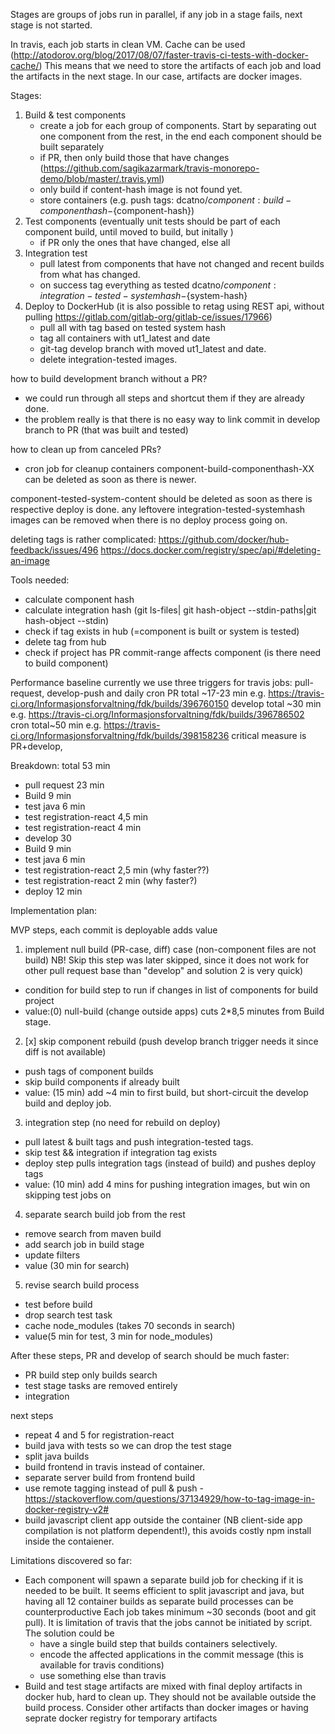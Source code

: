 Stages are groups of jobs run in parallel, if any job in a stage fails, next stage is not started.

In travis, each job starts in clean VM. 
Cache can be used (http://atodorov.org/blog/2017/08/07/faster-travis-ci-tests-with-docker-cache/)
This means that we need to store the artifacts of each job and load the artifacts in the next stage.
In our case, artifacts are docker images.

Stages:
1) Build & test components
    - create a job for each group of components. Start by separating out one component from the rest, in the end 
    each component should be built separately
    - if PR, then only build those that have changes (https://github.com/sagikazarmark/travis-monorepo-demo/blob/master/.travis.yml)
    - only build if content-hash image is not found yet.
    - store containers (e.g. push tags: dcatno/${component}:build-componenthash-${component-hash})
2) Test components (eventually unit tests should be part of each component build, until moved to build, but initally )
    - if PR only the ones that have changed, else all
3) Integration test 
    - pull latest from components that have not changed and recent builds from what has changed.
    - on success tag everything as tested dcatno/${component}:integration-tested-systemhash-${system-hash}
4) Deploy to DockerHub
    (it is also possible to retag using REST api, without pulling https://gitlab.com/gitlab-org/gitlab-ce/issues/17966)
    - pull all with tag based on tested system hash
    - tag all containers with ut1_latest and date
    - git-tag develop branch with moved ut1_latest and date.
    - delete integration-tested images.



how to build development branch without a PR?
- we could run through all steps and shortcut them if they are already done.
- the problem really is that there is no easy way to link commit in develop branch to PR (that was built and tested)

how to clean up from canceled PRs?
- cron job for cleanup containers
component-build-componenthash-XX can be deleted as soon as there is newer.

component-tested-system-content should be deleted as soon as there is respective deploy is done. 
any leftovere integration-tested-systemhash images can be removed when there is no deploy process going on. 

deleting tags is rather complicated:
https://github.com/docker/hub-feedback/issues/496
https://docs.docker.com/registry/spec/api/#deleting-an-image



Tools needed:
 - calculate component hash
 - calculate integration hash (git ls-files| git hash-object --stdin-paths|git hash-object --stdin)
 - check if tag exists in hub (=component is built or system is tested)
 - delete tag from hub
 - check if project has PR commit-range affects component (is there need to build component)

Performance baseline
 currently we use three triggers for travis jobs: pull-request, develop-push and daily cron
 PR total ~17-23 min e.g. https://travis-ci.org/Informasjonsforvaltning/fdk/builds/396760150
 develop total ~30 min e.g. https://travis-ci.org/Informasjonsforvaltning/fdk/builds/396786502
 cron total~50 min e.g. https://travis-ci.org/Informasjonsforvaltning/fdk/builds/398158236
 critical measure is PR+develop,
 
 Breakdown: total 53 min
 - pull request 23 min
  - Build 9 min
  - test java 6 min
  - test registration-react 4,5 min
  - test registration-react 4 min
 - develop 30
  - Build 9 min
  - test java 6 min
  - test registration-react 2,5 min (why faster??)
  - test registration-react 2 min (why faster?)
  - deploy 12 min
  
Implementation plan:

MVP steps, each commit is deployable adds value

1) implement null build (PR-case, diff) case (non-component files are not build) 
 NB! Skip this step was later skipped, since it does not work for other pull request base than "develop" and solution 2 is very quick)
 - condition for build step to run if changes in list of components for build project
 - value:(0) null-build (change outside apps) cuts 2*8,5 minutes from Build stage.
2) [x] skip component rebuild (push develop branch trigger needs it since diff is not available) 
 - push tags of component builds
 - skip build components if already built
 - value: (15 min) add ~4 min to first build, but short-circuit the develop build and deploy job.
3) integration step (no need for rebuild on deploy)
 - pull latest & built tags and push integration-tested tags.
 - skip test && integration if integration tag exists
 - deploy step pulls integration tags (instead of build) and pushes deploy tags
 - value: (10 min) add 4 mins for pushing integration images, but win on skipping test jobs on
4) separate search build job from the rest
 - remove search from maven build 
 - add search job in build stage
 - update filters
 - value (30 min for search)
5) revise search build process
 - test before build
 - drop search test task
 - cache node_modules (takes 70 seconds in search)
 - value(5 min for test, 3 min for node_modules)
 
After these steps, PR and develop of search should be much faster:
 - PR build step only builds search
 - test stage tasks are removed entirely
 - integration   

next steps
 - repeat 4 and 5 for registration-react
 - build java with tests so we can drop the test stage
 - split java builds
 - build frontend in travis instead of container.
 - separate server build from frontend build
 - use remote tagging instead of pull & push - https://stackoverflow.com/questions/37134929/how-to-tag-image-in-docker-registry-v2#
 - build javascript client app outside the container (NB client-side app compilation is not platform dependent!), this avoids costly npm install inside the contaiener.

Limitations discovered so far:
 - Each component will spawn a separate build job for checking if it is needed to be built. 
   It seems efficient to split javascript and java, but having all 12 container builds as separate build processes can be counterproductive
   Each job takes minimum ~30 seconds (boot and git pull). It is limitation of travis that the jobs cannot be initiated by script.
   The solution could be 
   - have a single build step that builds containers selectively.
   - encode the affected applications in the commit message (this is available for travis conditions)
   - use something else than travis
 - Build and test stage artifacts are mixed with final deploy artifacts in docker hub, hard to clean up.
    They should not be available outside the build process. 
    Consider other artifacts than docker images or having seprate docker registry for temporary artifacts